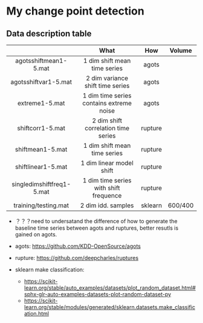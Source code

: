 # My change point detection



## Data description table 
  |              | What  | How | Volume | 
  |:----:        |  :----:    |:----:    |:----:        |
  | agotsshiftmean1-5.mat | 1 dim shift mean time series | agots         | 
  | agotsshiftvar1-5.mat | 2 dim variance shift time series   | agots        |
  | extreme1-5.mat | 1 dim time series contains extreme noise  | agots  |
  | shiftcorr1-5.mat | 2 dim shift correlation time series   | rupture   | 
  | shiftmean1-5.mat | 1 dim shift mean time series   | rupture   | 
  | shiftlinear1-5.mat | 1 dim linear model shift   | rupture  |
  | singledimshiftfreq1-5.mat | 1 dim time series with shift frequence   | rupture  |
  | training/testing.mat | 2 dim idd. samples |sklearn|600/400|

- ？？？need to undersatand the difference of how to generate the baseline time series between agots and ruptures, better resutls is gained on agots.

- agots: https://github.com/KDD-OpenSource/agots
- rupture: https://github.com/deepcharles/ruptures
- sklearn make classification: 
  - https://scikit-learn.org/stable/auto_examples/datasets/plot_random_dataset.html#sphx-glr-auto-examples-datasets-plot-random-dataset-py
  - https://scikit-learn.org/stable/modules/generated/sklearn.datasets.make_classification.html
